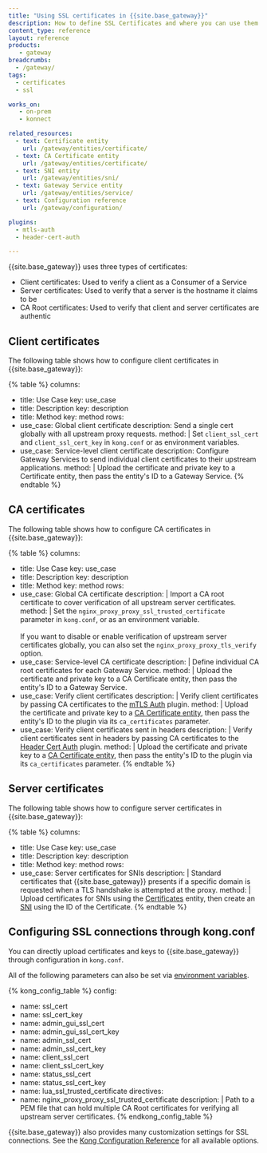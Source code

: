 ```yaml
---
title: "Using SSL certificates in {{site.base_gateway}}"
description: How to define SSL Certificates and where you can use them.
content_type: reference
layout: reference
products:
   - gateway
breadcrumbs:
  - /gateway/
tags:
  - certificates
  - ssl

works_on:
   - on-prem
   - konnect

related_resources:
  - text: Certificate entity
    url: /gateway/entities/certificate/
  - text: CA Certificate entity
    url: /gateway/entities/certificate/
  - text: SNI entity
    url: /gateway/entities/sni/
  - text: Gateway Service entity
    url: /gateway/entities/service/
  - text: Configuration reference
    url: /gateway/configuration/

plugins:
  - mtls-auth
  - header-cert-auth

---
```


{{site.base_gateway}} uses three types of certificates:
* Client certificates: Used to verify a client as a Consumer of a Service
* Server certificates: Used to verify that a server is the hostname it claims to be
* CA Root certificates: Used to verify that client and server certificates are authentic

## Client certificates

The following table shows how to configure client certificates in {{site.base_gateway}}:

<!--vale off-->
{% table %}
columns:
  - title: Use Case
    key: use_case
  - title: Description
    key: description
  - title: Method
    key: method
rows:
  - use_case: Global client certificate
    description: Send a single cert globally with all upstream proxy requests.
    method: |
      Set `client_ssl_cert` and `client_ssl_cert_key` in `kong.conf` or as environment variables.
  - use_case: Service-level client certificate
    description: Configure Gateway Services to send individual client certificates to their upstream applications.
    method: |
      Upload the certificate and private key to a Certificate entity, then pass the entity's ID to a Gateway Service.
{% endtable %}
<!--vale on-->


## CA certificates

The following table shows how to configure CA certificates in {{site.base_gateway}}:

<!--vale off-->
{% table %}
columns:
  - title: Use Case
    key: use_case
  - title: Description
    key: description
  - title: Method
    key: method
rows:
  - use_case: Global CA certificate
    description: |
      Import a CA root certificate to cover verification of all upstream server certificates.
    method: |
      Set the `nginx_proxy_proxy_ssl_trusted_certificate` parameter in `kong.conf`, or as an environment variable. 
      <br><br> 
      If you want to disable or enable verification of upstream server certificates globally, you can also set the `nginx_proxy_proxy_tls_verify` option.
  - use_case: Service-level CA certificate
    description: |
      Define individual CA root certificates for each Gateway Service.
    method: |
      Upload the certificate and private key to a CA Certificate entity, then pass the entity's ID to a Gateway Service. 
  - use_case: Verify client certificates
    description: |
      Verify client certificates by passing CA certificates to the [mTLS Auth](/plugins/mtls-auth/) plugin.
    method: |
      Upload the certificate and private key to a [CA Certificate entity](/gateway/entities/ca-certificate/), then pass the entity's ID to the plugin via its `ca_certificates` parameter.
  - use_case: Verify client certificates sent in headers
    description: |
      Verify client certificates sent in headers by passing CA certificates to the [Header Cert Auth](/plugins/header-cert-auth/) plugin.
    method: |
      Upload the certificate and private key to a [CA Certificate entity](/gateway/entities/ca-certificate/), then pass the entity's ID to the plugin via its `ca_certificates` parameter.
{% endtable %}
<!--vale on-->
 
## Server certificates

The following table shows how to configure server certificates in {{site.base_gateway}}:

<!--vale off-->
{% table %}
columns:
  - title: Use Case
    key: use_case
  - title: Description
    key: description
  - title: Method
    key: method
rows:
  - use_case: Server certificates for SNIs
    description: |
      Standard certificates that {{site.base_gateway}} presents if a specific domain is requested when a TLS handshake is attempted at the proxy.
    method: |
      Upload certificates for SNIs using the [Certificates](/gateway/entities/certificate/) entity, then create an [SNI](/gateway/entities/sni/) using the ID of the Certificate.
{% endtable %}
<!--vale on-->


## Configuring SSL connections through kong.conf

You can directly upload certificates and keys to {{site.base_gateway}} through configuration in `kong.conf`.

All of the following parameters can also be set via [environment variables](/gateway/manage-kong-conf/).

<!--vale off-->
{% kong_config_table %}
config:
  - name: ssl_cert
  - name: ssl_cert_key
  - name: admin_gui_ssl_cert
  - name: admin_gui_ssl_cert_key
  - name: admin_ssl_cert
  - name: admin_ssl_cert_key
  - name: client_ssl_cert
  - name: client_ssl_cert_key
  - name: status_ssl_cert
  - name: status_ssl_cert_key
  - name: lua_ssl_trusted_certificate
directives:
  - name: nginx_proxy_proxy_ssl_trusted_certificate
    description: |
      Path to a PEM file that can hold multiple CA Root certificates for verifying all upstream server certificates.
{% endkong_config_table %}
<!--vale on-->

{{site.base_gateway}} also provides many customization settings for SSL connections. See the [Kong Configuration Reference](/gateway/configuration/) for all available options.
